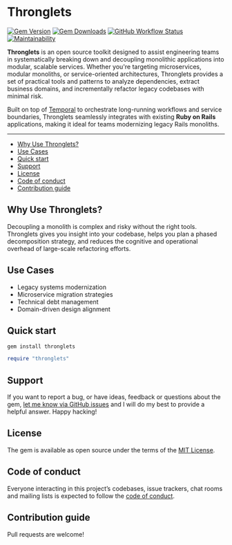 # Thronglets

[![Gem Version](https://img.shields.io/gem/v/thronglets)](https://rubygems.org/gems/thronglets)
[![Gem Downloads](https://img.shields.io/gem/dt/thronglets)](https://www.ruby-toolbox.com/projects/thronglets)
[![GitHub Workflow Status](https://img.shields.io/github/actions/workflow/status/kkdoo/thronglets/ci.yml)](https://github.com/kkdoo/thronglets/actions/workflows/ci.yml)
[![Maintainability](https://qlty.sh/badges/18c6dc12-d7e9-454b-99db-c8214708efb3/maintainability.svg)](https://qlty.sh/gh/kkdoo/projects/thronglets)

**Thronglets** is an open source toolkit designed to assist engineering teams in systematically breaking down and decoupling monolithic applications into modular, scalable services. Whether you're targeting microservices, modular monoliths, or service-oriented architectures, Thronglets provides a set of practical tools and patterns to analyze dependencies, extract business domains, and incrementally refactor legacy codebases with minimal risk.

Built on top of [Temporal](https://temporal.io) to orchestrate long-running workflows and service boundaries, Thronglets seamlessly integrates with existing **Ruby on Rails** applications, making it ideal for teams modernizing legacy Rails monoliths.

---

- [Why Use Thronglets?](#why-use-thronglets)
- [Use Cases](#use-cases)
- [Quick start](#quick-start)
- [Support](#support)
- [License](#license)
- [Code of conduct](#code-of-conduct)
- [Contribution guide](#contribution-guide)

## Why Use Thronglets?

Decoupling a monolith is complex and risky without the right tools. Thronglets gives you insight into your codebase, helps you plan a phased decomposition strategy, and reduces the cognitive and operational overhead of large-scale refactoring efforts.

## Use Cases

- Legacy systems modernization
- Microservice migration strategies
- Technical debt management
- Domain-driven design alignment

## Quick start

```
gem install thronglets
```

```ruby
require "thronglets"
```

## Support

If you want to report a bug, or have ideas, feedback or questions about the gem, [let me know via GitHub issues](https://github.com/kkdoo/thronglets/issues/new) and I will do my best to provide a helpful answer. Happy hacking!

## License

The gem is available as open source under the terms of the [MIT License](LICENSE.txt).

## Code of conduct

Everyone interacting in this project’s codebases, issue trackers, chat rooms and mailing lists is expected to follow the [code of conduct](CODE_OF_CONDUCT.md).

## Contribution guide

Pull requests are welcome!
